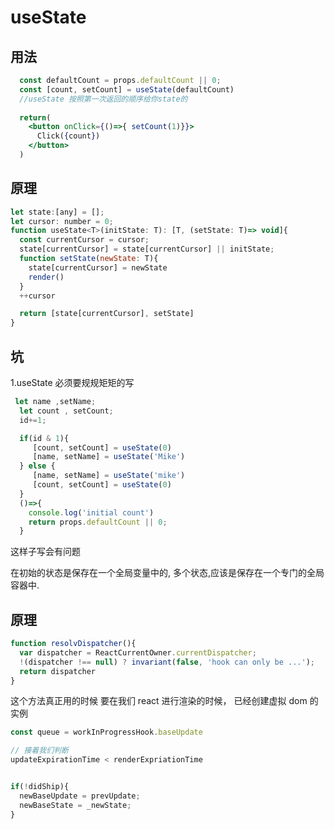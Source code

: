 # useState

## 用法

``` jsx
  const defaultCount = props.defaultCount || 0;
  const [count, setCount] = useState(defaultCount)
  //useState 按照第一次返回的顺序给你state的
  
  return(
    <button onClick={()=>{ setCount(1)}}>
      Click({count})
    </button>
  )

```

## 原理

```js
let state:[any] = [];
let cursor: number = 0;
function useState<T>(initState: T): [T, (setState: T)=> void]{
  const currentCursor = cursor;
  state[currentCursor] = state[currentCursor] || initState;
  function setState(newState: T){
    state[currentCursor] = newState
    render()
  }
  ++cursor

  return [state[currentCursor], setState]
}
```

## 坑

1.useState 必须要规规矩矩的写

```js
 let name ,setName;
  let count , setCount;
  id+=1;

  if(id & 1){
     [count, setCount] = useState(0)
     [name, setName] = useState('Mike')
  } else {
     [name, setName] = useState('mike')
     [count, setCount] = useState(0)
  }
  ()=>{
    console.log('initial count')
    return props.defaultCount || 0;
  }
```

这样子写会有问题

在初始的状态是保存在一个全局变量中的, 多个状态,应该是保存在一个专门的全局容器中. 

## 原理

```js
function resolvDispatcher(){
  var dispatcher = ReactCurrentOwner.currentDispatcher;
  !(dispatcher !== null) ? invariant(false, 'hook can only be ...');
  return dispatcher
}
```

这个方法真正用的时候 要在我们 react 进行渲染的时候， 已经创建虚拟 dom 的实例

```js
const queue = workInProgressHook.baseUpdate

// 接着我们判断
updateExpirationTime < renderExpriationTime


if(!didShip){
  newBaseUpdate = prevUpdate;
  newBaseState = _newState;
}

```
